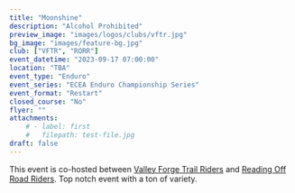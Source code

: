 ```yaml
---
title: "Moonshine"
description: "Alcohol Prohibited"
preview_image: "images/logos/clubs/vftr.jpg"
bg_image: "images/feature-bg.jpg"
club: ["VFTR", "RORR"]
event_datetime: "2023-09-17 07:00:00"
location: "TBA"
event_type: "Enduro"
event_series: "ECEA Enduro Championship Series"
event_format: "Restart"
closed_course: "No"
flyer: ""
attachments:
    # - label: first
    #   filepath: test-file.jpg
draft: false
---
```


This event is co-hosted between [Valley Forge Trail Riders](/clubs/vftr) and [Reading Off Road Riders](/clubs/rorr). Top notch event with a ton of variety.